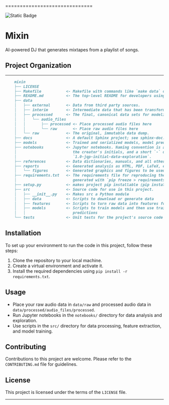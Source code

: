 ==============================

![Static Badge](https://img.shields.io/badge/Project_Status-In_Progress-orange)

# Mixin
AI-powered DJ that generates mixtapes from a playlist of songs.

## Project Organization
------------
```markdown
    mixin
    ├── LICENSE
    ├── Makefile           <- Makefile with commands like `make data` or `make train`
    ├── README.md          <- The top-level README for developers using this project.
    ├── data
    │   ├── external       <- Data from third party sources.
    │   ├── interim        <- Intermediate data that has been transformed.
    │   ├── processed      <- The final, canonical data sets for modeling.
    │   │   └── audio_files
    │   │       ├── processed <- Place processed audio files here
    │   │       └── raw       <- Place raw audio files here
    │   └── raw            <- The original, immutable data dump.
    ├── docs               <- A default Sphinx project; see sphinx-doc.org for details
    ├── models             <- Trained and serialized models, model predictions, or model summaries
    ├── notebooks          <- Jupyter notebooks. Naming convention is a number (for ordering),
    │                         the creator's initials, and a short `-` delimited description, e.g.
    │                         `1.0-jqp-initial-data-exploration`.
    ├── references         <- Data dictionaries, manuals, and all other explanatory materials.
    ├── reports            <- Generated analysis as HTML, PDF, LaTeX, etc.
    │   └── figures        <- Generated graphics and figures to be used in reporting
    ├── requirements.txt   <- The requirements file for reproducing the analysis environment, e.g.
    │                         generated with `pip freeze > requirements.txt`
    ├── setup.py           <- makes project pip installable (pip install -e .) so src can be imported
    ├── src                <- Source code for use in this project.
    │   ├── __init__.py    <- Makes src a Python module
    │   ├── data           <- Scripts to download or generate data
    │   ├── features       <- Scripts to turn raw data into features for modeling
    │   ├── models         <- Scripts to train models and then use trained models to make
    │   │                     predictions
    └── tests              <- Unit tests for the project's source code
```

## Installation

To set up your environment to run the code in this project, follow these steps:

1. Clone the repository to your local machine.
2. Create a virtual environment and activate it.
3. Install the required dependencies using `pip install -r requirements.txt`.

## Usage

- Place your raw audio data in `data/raw` and processed audio data in `data/processed/audio_files/processed`.
- Run Jupyter notebooks in the `notebooks/` directory for data analysis and exploration.
- Use scripts in the `src/` directory for data processing, feature extraction, and model training.

## Contributing

Contributions to this project are welcome. Please refer to the `CONTRIBUTING.md` file for guidelines.

## License

This project is licensed under the terms of the `LICENSE` file.

------------
